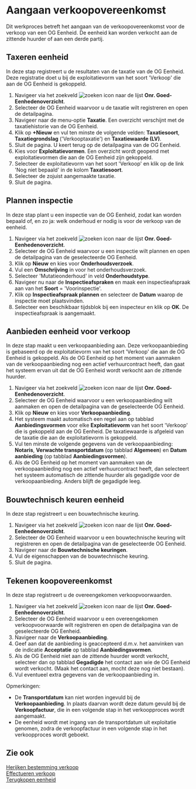 # Aangaan verkoopovereenkomst

Dit werkproces betreft het aangaan van de verkoopovereenkomst voor de verkoop van een OG Eenheid. De eenheid kan worden verkocht aan de zittende huurder of aan een derde partij. 

## Taxeren eenheid

In deze stap registreert u de resultaten van de taxatie van de OG Eenheid. Deze registratie doet u bij de exploitatievorm van het soort 'Verkoop' die aan de OG Eenheid is gekoppeld.  

1. Navigeer via het zoekveld ![zoeken icon](/assets/images/zoeken.png "zoeken icon") naar de lijst **Onr. Goed-Eenhedenoverzicht**.
2. Selecteer de OG Eenheid waarvoor u de taxatie wilt registreren en open de detailpagina. 
3. Navigeer naar de menu-optie **Taxatie**. Een overzicht verschijnt met de taxatiehistorie van de OG Eenheid. 
4. Klik op **+Nieuw** en vul ten minste de volgende velden: **Taxatiesoort**, **Taxatiegrondslag** ('Verkooptaxatie') en **Taxatiewaarde (LV)**. 
5. Sluit de pagina. U keert terug op de detailpagina van de OG Eenheid. 
6. Kies voor **Exploitatievormen**. Een overzicht wordt geopend met exploitatievormen die aan de OG Eenheid zijn gekoppeld. 
7. Selecteer de exploitatievorm van het soort 'Verkoop' en klik op de link 'Nog niet bepaald' in de kolom **Taxatiesoort**.  
8. Selecteer de zojuist aangemaakte taxatie. 
9. Sluit de pagina.

## Plannen inspectie

In deze stap plant u een inspectie van de OG Eenheid, zodat kan worden bepaald of, en zo ja: welk onderhoud er nodig is voor de verkoop van de eenheid. 

1. Navigeer via het zoekveld ![zoeken icon](/assets/images/zoeken.png "zoeken icon") naar de lijst **Onr. Goed-Eenhedenoverzicht**.
2. Selecteer de OG Eenheid waarvoor u een inspectie wilt plannen en open de detailpagina van de geselecteerde OG Eenheid. 
3. Klik op **Nieuw** en kies voor **Onderhoudsverzoek**. 
4. Vul een **Omschrijving** in voor het onderhoudsverzoek. 
5. Selecteer 'Mutatieonderhoud' in veld **Onderhoudstype**. 
6. Navigeer nu naar de **Inspectieafspraken** en maak een inspectieafspraak aan van het **Soort** = 'Voorinspectie'. 
7. Klik op **Inspectieafspraak plannen** en selecteer de **Datum** waarop de inspectie moet plaatsvinden. 
8. Selecteer een beschikbaar tijdsblok bij een inspecteur en klik op **OK**. De inspectieafspraak is aangemaakt. 

## Aanbieden eenheid voor verkoop

In deze stap maakt u een verkoopaanbieding aan. Deze verkoopaanbieding is gebaseerd op de exploitatievorm van het soort 'Verkoop' die aan de OG Eenheid is gekoppeld. Als de OG Eenheid op het moment van aanmaken van de verkoopaanbieding nog een actief verhuurcontract heeft, dan gaat het systeem ervan uit dat de OG Eenheid wordt verkocht aan de zittende huurder. 

1. Navigeer via het zoekveld ![zoeken icon](/assets/images/zoeken.png "zoeken icon") naar de lijst **Onr. Goed-Eenhedenoverzicht**.
2. Selecteer de OG Eenheid waarvoor u een verkoopaanbieding wilt aanmaken en open de detailpagina van de geselecteerde OG Eenheid. 
3. Klik op **Nieuw** en kies voor **Verkoopaanbieding**. 
4. Het systeem maakt automatisch een regel aan op tabblad **Aanbiedingsvormen** voor elke **Exploitatievorm** van het soort 'Verkoop' die is gekoppeld aan de OG Eenheid. De taxatiewaarde is afgeleid van de taxatie die aan de exploitatievorm is gekoppeld.   
5. Vul ten minste de volgende gegevens van de verkoopaanbieding: **Notaris**, **Verwachte transportdatum** (op tabblad **Algemeen**) en **Datum aanbieding** (op tabblad **Aanbiedingsvormen**). 
6.  Als de OG Eenheid op het moment van aanmaken van de verkoopaanbieding nog een actief verhuurcontract heeft, dan selecteert het systeem automatisch de zittende huurder als gegadigde voor de verkoopaanbieding. Anders blijft de gegadigde leeg. 

## Bouwtechnisch keuren eenheid

In deze stap registreert u een bouwtechnische keuring.

1. Navigeer via het zoekveld ![zoeken icon](/assets/images/zoeken.png "zoeken icon") naar de lijst **Onr. Goed-Eenhedenoverzicht**.
2. Selecteer de OG Eenheid waarvoor u een bouwtechnische keuring wilt registreren en open de detailpagina van de geselecteerde OG Eenheid. 
3. Navigeer naar de **Bouwtechnische keuringen**. 
4. Vul de eigenschappen van de bouwtechnische keuring. 
5. Sluit de pagina. 

## Tekenen koopovereenkomst

In deze stap registreert u de overeengekomen verkoopvoorwaarden. 

1. Navigeer via het zoekveld ![zoeken icon](/assets/images/zoeken.png "zoeken icon") naar de lijst **Onr. Goed-Eenhedenoverzicht**.
2. Selecteer de OG Eenheid waarvoor u een overeengekomen verkoopvoorwaarde wilt registreren en open de detailpagina van de geselecteerde OG Eenheid. 
3. Navigeer naar de **Verkoopaanbieding**.
4. Geef aan dat de aanbieding is geaccepteerd d.m.v. het aanvinken van de indicatie **Acceptatie** op tabblad **Aanbiedingsvormen**.   
5. Als de OG Eenheid niet aan de zittende huurder wordt verkocht, selecteer dan op tabblad **Gegadigde** het contact aan wie de OG Eenheid wordt verkocht. (Maak het contact aan, mocht deze nog niet bestaan). 
6. Vul eventueel extra gegevens van de verkoopaanbieding in. 

Opmerkingen: 
- De **Transportdatum** kan niet worden ingevuld bij de **Verkoopaanbieding**. In plaats daarvan wordt deze datum gevuld bij de **Verkoopfactuur**, die in een volgende stap in het verkoopproces wordt aangemaakt. 
- De eenheid wordt met ingang van de transportdatum uit exploitatie genomen, zodra de verkoopfactuur in een volgende stap in het verkoopproces wordt geboekt. 

## Zie ook

[Herijken bestemming verkoop](../Herijken-bestemming-verkoop/)  
[Effectueren verkoop](../Effectueren-verkoop/)  
[Terugkopen eenheid](../Terugkopen-eenheid/)
